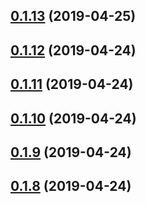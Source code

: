 ## [0.1.13](https://github.com/hahow/hahow-design/compare/v0.1.12...v0.1.13) (2019-04-25)



## [0.1.12](https://github.com/hahow/hahow-design/compare/v0.1.11...v0.1.12) (2019-04-24)



## [0.1.11](https://github.com/hahow/hahow-design/compare/v0.1.10...v0.1.11) (2019-04-24)



## [0.1.10](https://github.com/hahow/hahow-design/compare/v0.1.9...v0.1.10) (2019-04-24)



## [0.1.9](https://github.com/hahow/hahow-design/compare/v0.1.8...v0.1.9) (2019-04-24)



## [0.1.8](https://github.com/hahow/hahow-design/compare/v0.1.7...v0.1.8) (2019-04-24)




